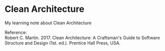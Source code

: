 # Clean Architecture
My learning note about Clean Architecture

Reference:  
Robert C. Martin. 2017. Clean Architecture: A Craftsman's Guide to Software Structure and Design (1st. ed.). Prentice Hall Press, USA.